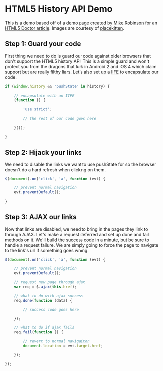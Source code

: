 # HTML5 History API Demo

This is a demo based off of a [demo page](http://html5doctor.com/demos/history/) created by [Mike Robinson](https://twitter.com/akamike) for an [HTML5 Doctor article](http://html5doctor.com/history-api/). Images are courtesy of [placekitten](http://placekitten.com/).

## Step 1: Guard your code

First thing we need to do is guard our code against older browsers that don't support the HTML5 history API. This is a simple guard and won't protect you from the dragons that lurk in Android 2 and iOS 4 which claim support but are really filthy liars. Let's also set up a [IIFE](http://benalman.com/news/2010/11/immediately-invoked-function-expression/) to encapsulate our code.

```javascript
if (window.history && 'pushState' in history) {
    
    // encapsulate with an IIFE
    (function () {

        'use strict';
        
        // the rest of our code goes here
        
    }());

}
```

## Step 2: Hijack your links

We need to disable the links we want to use pushState for so the browser doesn't do a hard refresh when clicking on them.

```javascript
$(document).on('click', 'a', function (evt) {

    // prevent normal navigation    
    evt.preventDefault();
    
}
```

## Step 3: AJAX our links

Now that links are disabled, we need to bring in the pages they link to through AJAX. Let's make a request deferred and set up done and fail methods on it. We'll build the success code in a minute, but be sure to handle a request failure. We are simply going to force the page to navigate to the link's url if something goes wrong.

```javascript
$(document).on('click', 'a', function (evt) {

    // prevent normal navigation
    evt.preventDefault();

    // request new page through ajax
    var req = $.ajax(this.href);

    // what to do with ajax success
    req.done(function (data) {

        // success code goes here

    });

    // what to do if ajax fails
    req.fail(function () {

        // revert to normal navigaiton
        document.location = evt.target.href;

    });

});
```
